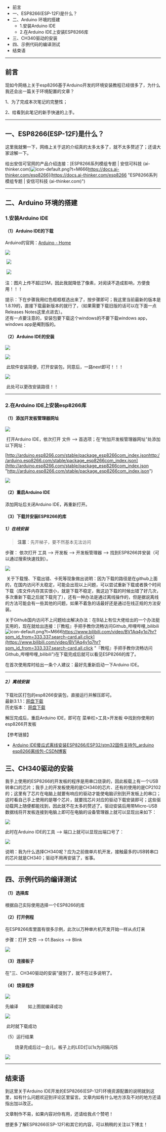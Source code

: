 
- 前言
- 一、ESP8266(ESP-12F)是什么？
- 二、Arduino 环境的搭建
    - 1.安装Arduino IDE
    - 2.在Arduino IDE上安装ESP8266库
- 三、CH340驱动的安装
- 四、示例代码的编译测试
- 结束语

---

## 前言

现如今网络上关于esp8266基于Arduino开发的环境安装教程已经很多了，为什么我还会出一篇关于环境配置的文章？

1、为了完成本次笔记的完整性；

2、给看到此笔记的新手快速的上手。

---

## 一、ESP8266(ESP-12F)是什么？

这里我就懒一下，网络上关于这的介绍真的太多太多了，就不太多赘述了；还请大家谅解一下。

给出安信可官网的产品介绍连接：[ESP8266系列模组专题 | 安信可科技 (ai-thinker.com)![icon-default.png?t=M666](https://i-blog.csdnimg.cn/blog_migrate/af40c2c1788e3771a9a4a3f5ad4e98c7.png)https://docs.ai-thinker.com/esp8266](https://docs.ai-thinker.com/esp8266 "ESP8266系列模组专题 | 安信可科技 (ai-thinker.com)")

---

## 二、Arduino 环境的搭建

### 1.安装Arduino IDE

#### **（1）Arduino IDE的下载**

Arduino的官网：[Arduino - Home](https://www.arduino.cc/ "Arduino - Home")

![](https://i-blog.csdnimg.cn/blog_migrate/4ad12b175b75f9c4622182f661993fa1.gif)

 ![](https://i-blog.csdnimg.cn/blog_migrate/4f29cf814c490db40c4835b4ae1ad9cf.gif)

 ![](https://i-blog.csdnimg.cn/blog_migrate/f01cbdb4479f080f30b79dfa60b55909.gif)

注：图片上传不超过5M，因此我就降低了像素，对阅读不造成影响，方便食用！！！

提示：下在步骤我用红色框框框选出来了，按步骤即可；我这里当前最新的版本是1.8.19的，直接下载最新版本的就行了，（如果需要下载旧版的话可以在下面一点Releases Notes这里点进去）。  
还有一点要注意的，安装包要下载这个windows的不要下载windows app，windows app是阉割版的。

#### **（2）Arduino IDE的安装**

![](https://i-blog.csdnimg.cn/blog_migrate/ba1cb8555e85b6e43099057c3f31e99d.bmp)

![](https://i-blog.csdnimg.cn/blog_migrate/b8a66fc3bf3dcd614829fd868ed86362.png)

 此软件安装简便，打开安装包，同意后，一路next即可！！！

![](https://i-blog.csdnimg.cn/blog_migrate/7210c4b1bac4c6bbda63a88fb90918f3.png)

 此处可以更改安装路径！！

---

### 2.在Arduino IDE上安装esp8266库

#### **（1）添加开发板管理器网址**

![](https://i-blog.csdnimg.cn/blog_migrate/b545eaf83a0802dc0a2f1bf1a4217bc6.png)

 打开Arduino IDE，依次打开 文件 —> 首选项；在“附加开发板管理器网址”处添加以下网址：

[http://arduino.esp8266.com/stable/package_esp8266com_index.jsonhttp://arduino.esp8266.com/stable/package_esp8266com_index.json](http://arduino.esp8266.com/stable/package_esp8266com_index.json "http://arduino.esp8266.com/stable/package_esp8266com_index.json")

![](https://i-blog.csdnimg.cn/blog_migrate/0b7520a8d7a8ae41bf92100b55312ed0.png)

#### （2）**重启Arduino IDE**

添加网址后关闭Arduino IDE，再重新打开。

#### **（3）下载并安装ESP8266的库**

##### 1）在线安装

>**注意**：先开梯子，要不然基本无法访问

步骤： 依次打开 工具 ——> 开发板 ——> 开发板管理器 ——> 找到ESP8266并安装（可以通过搜索快速找到）。

![](https://i-blog.csdnimg.cn/blog_migrate/984b5afcf0b541e6ddd19ef6bc767cd6.png)

 关于下载慢、下载出错、卡死等现象做出说明：因为下载的路径是在github上面的，在国内访问不太稳定，可能会出现以上问题，可以尝试重新下载或者换个时间下载（库文件内存其实很小，就是下载不稳定，我这边下载的时候出错了好几次，多次重新下载之后就下载完了），还有一种办法是通过离线操作的，但是据说离线的方法可能会有一些其他的问题，如果不着急的话最好还是通过在线正规的方法安装。

关于Github国内访问不上问题给出解决办法：在B站上有位大佬给出的一个办法挺实用的，现在就给出连接：[『教程』手把手教你流畅访问Github_哔哩哔哩_bilibili![icon-default.png?t=M666](https://i-blog.csdnimg.cn/blog_migrate/af40c2c1788e3771a9a4a3f5ad4e98c7.png)https://www.bilibili.com/video/BV1Aq4y1q7hr?spm_id_from=333.337.search-card.all.click](https://www.bilibili.com/video/BV1Aq4y1q7hr?spm_id_from=333.337.search-card.all.click "『教程』手把手教你流畅访问Github_哔哩哔哩_bilibili")在下载完成后就可以看见ESP8266的库了。

在首次使用库时给出一条个人建议：最好先重新启动一下Arduino IDE。


---
##### 2）离线安装

下载社区打包的esp8266安装包，直接运行并解压即可。  
最新3.1.1：[网盘下载](https://www.123pan.com/s/dJrKVv-b1GB)  
历史版本： [网盘下载](https://www.123pan.com/s/dJrKVv-QEGB)

解压完成后，重启Arduino IDE，即可在 菜单栏>工具>开发板 中找到你使用的esp8266开发板

【参考链接】
- [Arduino IDE傻瓜式离线安装ESP8266/ESP32/stm32固件支持包_arduino esp8266离线包-CSDN博客](https://blog.csdn.net/weixin_42880082/article/details/119481511)



## **三、CH340驱动的安装**

我手上使用的ESP8266的开发板的程序是用串口烧录的，因此板载上有一个USB转串口的芯片；我手上的开发板使用的是CH340的芯片、还有的使用的是CP2102的；这里有了芯片在电脑上就要有响应的驱动才能使电脑识别到开发板上的串口；这时看自己手上使用的是哪个芯片，就要找芯片对应的驱动下载安装即可；这些驱动载网上随便都能找到，因此就不在太多的赘述了。驱动安装后用带Micro-USB数据线将开发板连接到电脑上即可在电脑的设备管理器上就可以显现出来如下：


![](https://i-blog.csdnimg.cn/blog_migrate/363b057916a6b586375b1cd00718c83b.png)

此时在Arduino IDE的工具 ——> 端口上就可以显现出端口号了：

![](https://i-blog.csdnimg.cn/blog_migrate/172b2547e98c9d6398550fea1f2ddc2d.jpeg)

说明：我为什么选择CH340呢？应为之前做单片机开发，接触最多的USB转串口的芯片就是CH340；驱动不用再安装了，省事。

---

## 四、示例代码的编译测试

#### （1）选择库

根据自己实际使用选择一个ESP8266的库

#### （2）打开例程

在ESP8266库里面有很多示例，此次以万种单片机开发开始一样从点灯来

步骤：打开 文件 ——> 01.Basics ——> Blink

![](https://i-blog.csdnimg.cn/blog_migrate/fa4c3d5eb0a23e33c6952a381248e4dd.jpeg)

#### **（3）连接板子**

在"三、CH340驱动的安装"提到了，就不在过多说明了。

#### **（4）烧录程序**

![](https://i-blog.csdnimg.cn/blog_migrate/80cd07abd5036d68790c6d45b05320c4.gif)

先编译        如上图就编译成功

![](https://i-blog.csdnimg.cn/blog_migrate/29736190441742ef1fbb37304a076262.gif)

 此时就下载成功

（5）运行结果

        烧录完成后过一会儿，板子上的LED灯以1s为间隔闪烁

![](https://i-blog.csdnimg.cn/blog_migrate/fd0064e4b627d3b82ca06c994d90d6fc.jpeg)

---

## 结束语

到这里关于Arduino IDE开发的ESP8266(ESP-12F)环境资源配置的说明就到这里，如有什么问题欢迎到评论区里留言。文章内如有什么地方涉及不对的地方还请指出加以改正。

文章制作不易，如果内容对你有用，还请给我点个赞吧！

想更多了解ESP8266(ESP-12F)和其它的内容，可以稍稍的关注以下博主！



